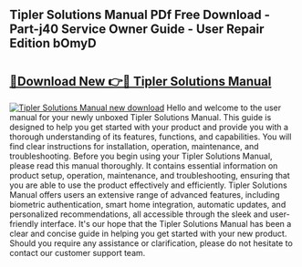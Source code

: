 ## Tipler Solutions Manual PDf Free Download - Part-j40 Service Owner Guide - User Repair Edition bOmyD

# <h2><a href="http://bc58046.oget.top/?id=Tipler+Solutions+Manual">🔗Download New 👉🔴 Tipler Solutions Manual</a></h2>

[![Tipler Solutions Manual new download](https://i.imgur.com/5g1atiW.png)](http://bc58046.oget.top/?id=Tipler+Solutions+Manual)
Hello and welcome to the user manual for your newly unboxed Tipler Solutions Manual. This guide is designed to help you get started with your product and provide you with a thorough understanding of its features, functions, and capabilities. You will find clear instructions for installation, operation, maintenance, and troubleshooting. Before you begin using your Tipler Solutions Manual, please read this manual thoroughly. It contains essential information on product setup, operation, maintenance, and troubleshooting, ensuring that you are able to use the product effectively and efficiently. Tipler Solutions Manual offers users an extensive range of advanced features, including biometric authentication, smart home integration, automatic updates, and personalized recommendations, all accessible through the sleek and user-friendly interface. It's our hope that the Tipler Solutions Manual has been a clear and concise guide in helping you get started with your new product. Should you require any assistance or clarification, please do not hesitate to contact our customer support team.
